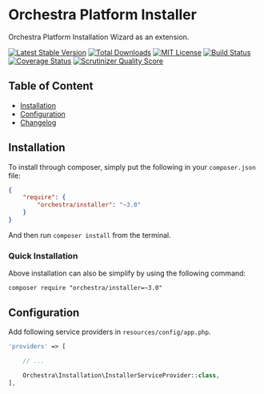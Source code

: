 Orchestra Platform Installer
==============

Orchestra Platform Installation Wizard as an extension.

[![Latest Stable Version](https://img.shields.io/github/release/orchestral/installer.svg?style=flat-square)](https://packagist.org/packages/orchestra/installer)
[![Total Downloads](https://img.shields.io/packagist/dt/orchestra/installer.svg?style=flat-square)](https://packagist.org/packages/orchestra/installer)
[![MIT License](https://img.shields.io/packagist/l/orchestra/installer.svg?style=flat-square)](https://packagist.org/packages/orchestra/installer)
[![Build Status](https://img.shields.io/travis/orchestral/installer/3.4.svg?style=flat-square)](https://travis-ci.org/orchestral/installer)
[![Coverage Status](https://img.shields.io/coveralls/orchestral/installer/3.4.svg?style=flat-square)](https://coveralls.io/r/orchestral/installer?branch=3.4)
[![Scrutinizer Quality Score](https://img.shields.io/scrutinizer/g/orchestral/installer/3.4.svg?style=flat-square)](https://scrutinizer-ci.com/g/orchestral/installer/)

## Table of Content

* [Installation](#installation)
* [Configuration](#configuration)
* [Changelog](https://github.com/orchestral/installer/releases)

## Installation

To install through composer, simply put the following in your `composer.json` file:

```json
{
    "require": {
        "orchestra/installer": "~3.0"
    }
}
```

And then run `composer install` from the terminal.

### Quick Installation

Above installation can also be simplify by using the following command:

    composer require "orchestra/installer=~3.0"

## Configuration

Add following service providers in `resources/config/app.php`.

```php
'providers' => [

    // ...

    Orchestra\Installation\InstallerServiceProvider::class,
],
```
